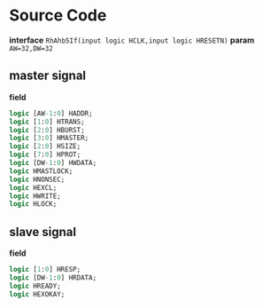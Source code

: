 # Source Code
**interface** `RhAhb5If(input logic HCLK,input logic HRESETN)`
**param** `AW=32,DW=32`

## master signal
**field**
```systemverilog
logic [AW-1:0] HADDR;
logic [1:0] HTRANS;
logic [2:0] HBURST;
logic [3:0] HMASTER;
logic [2:0] HSIZE;
logic [7:0] HPROT;
logic [DW-1:0] HWDATA;
logic HMASTLOCK;
logic HNONSEC;
logic HEXCL;
logic HWRITE;
logic HLOCK;
```

## slave signal
**field**
```systemverilog
logic [1:0] HRESP;
logic [DW-1:0] HRDATA;
logic HREADY;
logic HEXOKAY;
```